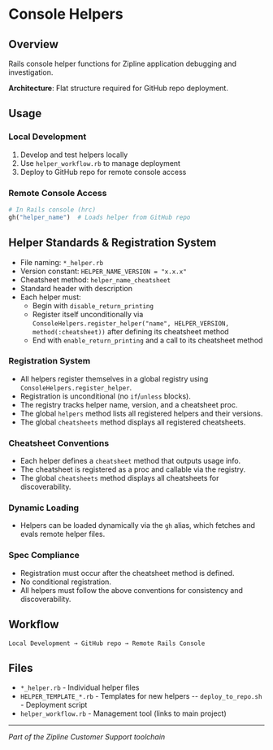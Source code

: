 # Console Helpers

## Overview

Rails console helper functions for Zipline application debugging and investigation.

**Architecture**: Flat structure required for GitHub repo deployment.

## Usage

### Local Development

1. Develop and test helpers locally
2. Use `helper_workflow.rb` to manage deployment
3. Deploy to GitHub repo for remote console access

### Remote Console Access

```ruby
# In Rails console (hrc)
gh("helper_name")  # Loads helper from GitHub repo
```

## Helper Standards & Registration System

- File naming: `*_helper.rb`
- Version constant: `HELPER_NAME_VERSION = "x.x.x"`
- Cheatsheet method: `helper_name_cheatsheet`
- Standard header with description
- Each helper must:
  - Begin with `disable_return_printing`
  - Register itself unconditionally via `ConsoleHelpers.register_helper("name", HELPER_VERSION, method(:cheatsheet))` after defining its cheatsheet method
  - End with `enable_return_printing` and a call to its cheatsheet method

### Registration System

- All helpers register themselves in a global registry using `ConsoleHelpers.register_helper`.
- Registration is unconditional (no `if`/`unless` blocks).
- The registry tracks helper name, version, and a cheatsheet proc.
- The global `helpers` method lists all registered helpers and their versions.
- The global `cheatsheets` method displays all registered cheatsheets.

### Cheatsheet Conventions

- Each helper defines a `cheatsheet` method that outputs usage info.
- The cheatsheet is registered as a proc and callable via the registry.
- The global `cheatsheets` method displays all cheatsheets for discoverability.

### Dynamic Loading

- Helpers can be loaded dynamically via the `gh` alias, which fetches and evals remote helper files.

### Spec Compliance

- Registration must occur after the cheatsheet method is defined.
- No conditional registration.
- All helpers must follow the above conventions for consistency and discoverability.

## Workflow

```
Local Development → GitHub repo → Remote Rails Console
```

## Files

- `*_helper.rb` - Individual helper files
- `HELPER_TEMPLATE_*.rb` - Templates for new helpers
  -- `deploy_to_repo.sh` - Deployment script
- `helper_workflow.rb` - Management tool (links to main project)

---

_Part of the Zipline Customer Support toolchain_
